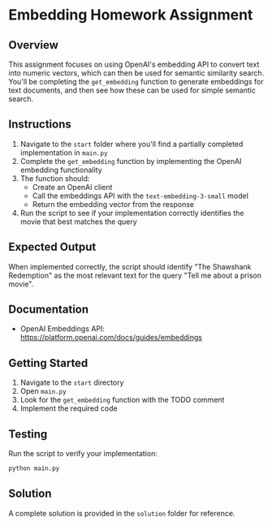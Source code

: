 # Embedding Homework Assignment

## Overview

This assignment focuses on using OpenAI's embedding API to convert text into numeric vectors, which can then be used for semantic similarity search. You'll be completing the `get_embedding` function to generate embeddings for text documents, and then see how these can be used for simple semantic search.

## Instructions

1. Navigate to the `start` folder where you'll find a partially completed implementation in `main.py`
2. Complete the `get_embedding` function by implementing the OpenAI embedding functionality
3. The function should:
   - Create an OpenAI client
   - Call the embeddings API with the `text-embedding-3-small` model
   - Return the embedding vector from the response
4. Run the script to see if your implementation correctly identifies the movie that best matches the query

## Expected Output

When implemented correctly, the script should identify "The Shawshank Redemption" as the most relevant text for the query "Tell me about a prison movie".

## Documentation

- OpenAI Embeddings API: https://platform.openai.com/docs/guides/embeddings

## Getting Started
1. Navigate to the `start` directory
2. Open `main.py`
3. Look for the `get_embedding` function with the TODO comment
4. Implement the required code

## Testing
Run the script to verify your implementation:

```bash
python main.py
```

## Solution

A complete solution is provided in the `solution` folder for reference. 